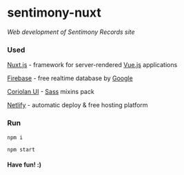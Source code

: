 # sentimony-nuxt

_Web development of Sentimony Records site_

### Used

[Nuxt.js](https://nuxtjs.org) - framework for server-rendered [Vue.js](https://vuejs.org) applications

[Firebase](https://firebase.google.com) - free realtime database by [Google](https://developers.google.com)

[Coriolan UI](https://coriolan-ui.github.io) - [Sass](http://sass-lang.com) mixins pack

[Netlify](https://www.netlify.com) - automatic deploy & free hosting platform

### Run

`npm i`

`npm start`

#### Have fun! :)
